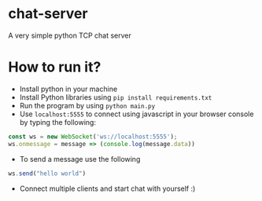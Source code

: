 # chat-server
A very simple python TCP chat server


# How to run it?
* Install python in your machine
* Install Python libraries using `pip install requirements.txt`
* Run the program by using `python main.py`
* Use `localhost:5555` to connect using javascript in your browser console by typing the following:

```js
const ws = new WebSocket('ws://localhost:5555');
ws.onmessage = message => (console.log(message.data))
```

* To send a message use the following

```js
ws.send("hello world")
```

* Connect multiple clients and start chat with yourself :)